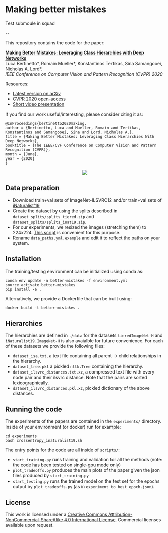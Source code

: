 # Making better mistakes




Test submoule in squad


--


This repository contains the code for the paper:

**[Making Better Mistakes: Leveraging Class Hierarchies with Deep Networks](https://arxiv.org/abs/1912.09393)**  
Luca Bertinetto*, Romain Mueller*, Konstantinos Tertikas, Sina Samangooei, Nicholas A. Lord*.  
_IEEE Conference on Computer Vision and Pattern Recognition (CVPR) 2020_

Resources:
* [Latest version on arXiv](https://arxiv.org/abs/1912.09393)
* [CVPR 2020 open-access](http://openaccess.thecvf.com/content_CVPR_2020/html/Bertinetto_Making_Better_Mistakes_Leveraging_Class_Hierarchies_With_Deep_Networks_CVPR_2020_paper.html)
* [Short video presentation](https://www.youtube.com/watch?v=SIHI8458Fkk)

If you find our work useful/interesting, please consider citing it as:
```
@InProceedings{bertinetto2020making,
author = {Bertinetto, Luca and Mueller, Romain and Tertikas, Konstantinos and Samangooei, Sina and Lord, Nicholas A.},
title = {Making Better Mistakes: Leveraging Class Hierarchies With Deep Networks},
booktitle = {The IEEE/CVF Conference on Computer Vision and Pattern Recognition (CVPR)},
month = {June},
year = {2020}
} 
```

<div align="center">
  <img src="assets/figures_history.png"/>
</div>

## Data preparation

 * Download train+val sets of ImageNet-ILSVRC12 and/or train+val sets of [iNaturalist'19](https://github.com/visipedia/inat_comp)
 * Create the dataset by using the splits described in `dataset_splits/splits_tiered.zip` and `dataset_splits/splits_inat19.zip`.
 * For our experiments, we resized the images (stretching them) to 224x224. [This script](https://github.com/jvlmdr/trackdat/blob/master/scripts/resize_images.sh) is convenient for this purpose.
 * Rename `data_paths.yml.example` and edit it to reflect the paths on your system. 

## Installation

The training/testing environment can be initialized using conda as:
```
conda env update -n better-mistakes -f environment.yml
source activate better-mistakes
pip install -e .
```
Alternatively, we provide a Dockerfile that can be built using:
```
docker build -t better-mistakes .
```
 
## Hierarchies

The hierarchies are defined in `./data` for the datasets `tieredImageNet-H` and `iNaturalist19`. `ImageNet-H` is also avaialble for future convenience.
For each of these datasets we provide the following files:
* `dataset_isa.txt`, a text file containing all parent -> child relationships in the hierarchy.
* `dataset_tree.pkl` a pickled `nltk.Tree` containing the hierarchy.
* `dataset_ilsvrc_distances.txt.xz`, a compressed text file with every node pair and their ilsvrc distance.    Note that the pairs are sorted lexicographically.
* `dataset_ilsvrc_distances.pkl.xz`, pickled dictionary of the above distances.

## Running the code

The experiments of the papers are contained in the `experiments/` directory. Inside of your environment (or docker) run for example:
```
cd experiments
bash crossentropy_inaturalist19.sh
```

The entry points for the code are all inside of `scripts/`:
* `start_training.py` runs training and validation for all the methods (note: the code has been tested on single-gpu mode only)
* `plot_tradeoffs.py` produces the main plots of the paper given the json files produced by `start_training.py`
* `start_testing.py` runs the trained model on the test set for the epochs output by `plot_tradeoffs.py` (as in `experiment_to_best_epoch.json`).

## License

This work is licensed under a [Creative Commons Attribution-NonCommercial-ShareAlike 4.0 International License](https://creativecommons.org/licenses/by-nc-sa/4.0/).
Commercial licenses available upon request.

